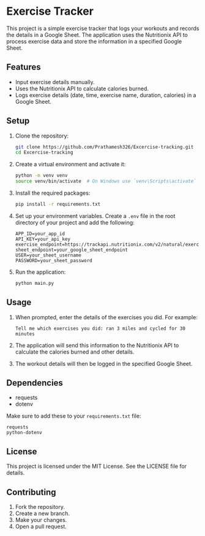 # Exercise Tracker

This project is a simple exercise tracker that logs your workouts and records the details in a Google Sheet. The application uses the Nutritionix API to process exercise data and store the information in a specified Google Sheet.

## Features

- Input exercise details manually.
- Uses the Nutritionix API to calculate calories burned.
- Logs exercise details (date, time, exercise name, duration, calories) in a Google Sheet.

## Setup

1. Clone the repository:
    ```bash
    git clone https://github.com/Prathamesh326/Excercise-tracking.git
    cd Excercise-tracking
    ```

2. Create a virtual environment and activate it:
    ```bash
    python -m venv venv
    source venv/bin/activate  # On Windows use `venv\Scripts\activate`
    ```

3. Install the required packages:
    ```bash
    pip install -r requirements.txt
    ```

4. Set up your environment variables. Create a `.env` file in the root directory of your project and add the following:
    ```plaintext
    APP_ID=your_app_id
    API_KEY=your_api_key
    exercise_endpoint=https://trackapi.nutritionix.com/v2/natural/exercise
    sheet_endpoint=your_google_sheet_endpoint
    USER=your_sheet_username
    PASSWORD=your_sheet_password
    ```

5. Run the application:
    ```bash
    python main.py
    ```

## Usage

1. When prompted, enter the details of the exercises you did. For example:
    ```plaintext
    Tell me which exercises you did: ran 3 miles and cycled for 30 minutes
    ```

2. The application will send this information to the Nutritionix API to calculate the calories burned and other details.

3. The workout details will then be logged in the specified Google Sheet.

## Dependencies

- requests
- dotenv

Make sure to add these to your `requirements.txt` file:
```plaintext
requests
python-dotenv
```

## License

This project is licensed under the MIT License. See the LICENSE file for details.

## Contributing

1. Fork the repository.
2. Create a new branch.
3. Make your changes.
4. Open a pull request.
